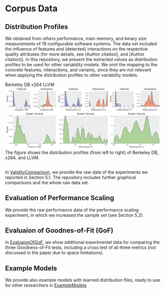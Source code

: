 # Corpus Data

## Distribution Profiles

We obtained from others performance, main memory, and binary size measurements of 19 configurable software systems. The data set included the influence of features and (detected) interactions on the respective quality attributes (for more details, see [Author citation], and [Author citation]). In this repository, we present the extracted values as distribution profiles to be used for other variability models. We omit the mapping to the concrete features, interactions, and variants, since they are not relevant when applying the distribution profiles to other variability models.

Berkeley DB					x264				LLVM
![The figure shows the distribution profiles (from left to right) of Berkeley DB, x264, and LLVM](distributions.png)
The figure shows the distribution profiles (from left to right) of Berkeley DB, x264, and LLVM.

##

In [ValidityComparison](ValidityComparison/), we provide the raw data of the experiments we reported in Section 5.1. The repository includes further graphical comparisons and the whole raw data set.

## Evaluation of Performance Scaling

We provide the raw performance data of the performance scaling experiment, in which we increased the sample set (see Section 5.2).

## Evaluaion of Goodnes-of-Fit (GoF)

In [EvaluaionOfGoF](EvaluaionOfGoF/), we show additional experimental data for comparing the three Goodness-of-Fit tests, including a cross test of all three metrics (not discussed in the paper due to space limitations).

## Example Models
We provide also example models with learned distribution files, ready to use for other researchers in [ExampleModels](ExampleModels/)
